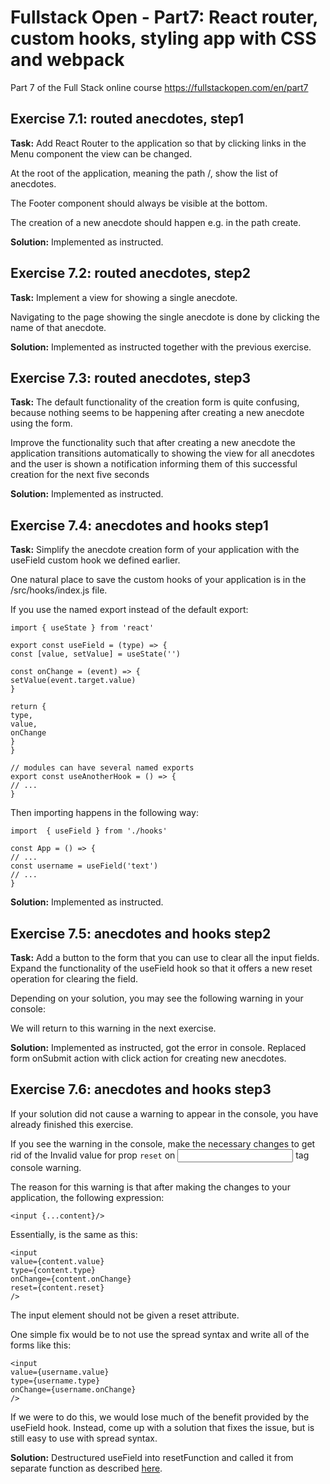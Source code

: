 # Fullstack Open - Part7: React router, custom hooks, styling app with CSS and webpack
Part 7 of the Full Stack online course https://fullstackopen.com/en/part7

## Exercise 7.1: routed anecdotes, step1
**Task:**
Add React Router to the application so that by clicking links in the Menu component the view can be changed.

At the root of the application, meaning the path /, show the list of anecdotes.

The Footer component should always be visible at the bottom.

The creation of a new anecdote should happen e.g. in the path create.

**Solution:**
Implemented as instructed.

## Exercise 7.2: routed anecdotes, step2
**Task:**
Implement a view for showing a single anecdote.

Navigating to the page showing the single anecdote is done by clicking the name of that anecdote.

**Solution:**
Implemented as instructed together with the previous exercise.

## Exercise 7.3: routed anecdotes, step3
**Task:**
The default functionality of the creation form is quite confusing, because nothing seems to be happening after creating a new anecdote using the form.

Improve the functionality such that after creating a new anecdote the application transitions automatically to showing the view for all anecdotes and the user is shown a notification informing them of this successful creation for the next five seconds

**Solution:**
Implemented as instructed.

## Exercise 7.4: anecdotes and hooks step1
**Task:**
Simplify the anecdote creation form of your application with the useField custom hook we defined earlier.

One natural place to save the custom hooks of your application is in the /src/hooks/index.js file.

If you use the named export instead of the default export:
```
import { useState } from 'react'

export const useField = (type) => {
const [value, setValue] = useState('')

const onChange = (event) => {
setValue(event.target.value)
}

return {
type,
value,
onChange
}
}

// modules can have several named exports
export const useAnotherHook = () => {
// ...
}
```
Then importing happens in the following way:
```
import  { useField } from './hooks'

const App = () => {
// ...
const username = useField('text')
// ...
}
```

**Solution:**
Implemented as instructed.

## Exercise 7.5: anecdotes and hooks step2
**Task:**
Add a button to the form that you can use to clear all the input fields.
Expand the functionality of the useField hook so that it offers a new reset operation for clearing the field.

Depending on your solution, you may see the following warning in your console:
<picture showing Invalid value for prop reset error in console>

We will return to this warning in the next exercise.

**Solution:**
Implemented as instructed, got the error in console. Replaced form onSubmit action with click action for creating new anecdotes.

## Exercise 7.6: anecdotes and hooks step3
If your solution did not cause a warning to appear in the console, you have already finished this exercise.

If you see the warning in the console, make the necessary changes to get rid of the Invalid value for prop `reset` on <input> tag console warning.

The reason for this warning is that after making the changes to your application, the following expression:
```
<input {...content}/>
```
Essentially, is the same as this:
```
<input
value={content.value}
type={content.type}
onChange={content.onChange}
reset={content.reset}
/>
```
The input element should not be given a reset attribute.

One simple fix would be to not use the spread syntax and write all of the forms like this:
```
<input
value={username.value}
type={username.type}
onChange={username.onChange}
/>
```
If we were to do this, we would lose much of the benefit provided by the useField hook. Instead, come up with a solution that fixes the issue, but is still easy to use with spread syntax.

**Solution:**
Destructured useField into resetFunction and called it from separate function as described [here](https://stackoverflow.com/questions/73930529/invalid-value-for-prop-reset-on-input-tag).

